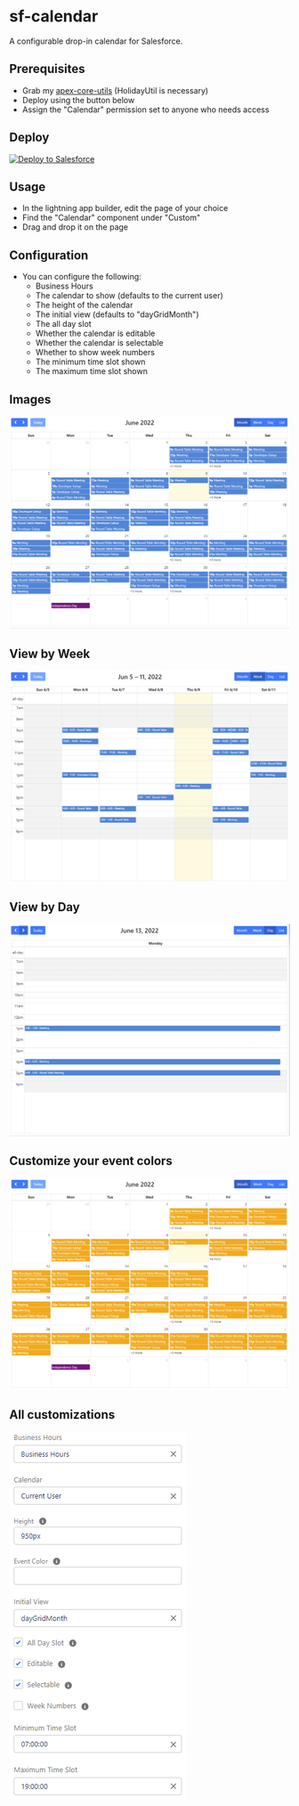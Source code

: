 # sf-calendar

A configurable drop-in calendar for Salesforce.

## Prerequisites

* Grab my [apex-core-utils](https://github.com/MJ12358/apex-core-utils) (HolidayUtil is necessary)
* Deploy using the button below
* Assign the "Calendar" permission set to anyone who needs access

## Deploy

<a href="https://githubsfdeploy.herokuapp.com?owner=MJ12358&repo=sf-calendar&ref=main">
  <img alt="Deploy to Salesforce"
       src="https://raw.githubusercontent.com/afawcett/githubsfdeploy/master/deploy.png">
</a>

## Usage

* In the lightning app builder, edit the page of your choice
* Find the "Calendar" component under "Custom"
* Drag and drop it on the page

## Configuration

* You can configure the following:
  * Business Hours
  * The calendar to show (defaults to the current user)
  * The height of the calendar
  * The initial view (defaults to "dayGridMonth")
  * The all day slot
  * Whether the calendar is editable
  * Whether the calendar is selectable
  * Whether to show week numbers
  * The minimum time slot shown
  * The maximum time slot shown

## Images

![Screenshot](images/Capture.PNG)

## View by Week

![Screenshot_Week_View](images/Capture_Week_View.PNG)

## View by Day

![Screenshot_Day_View](images/Capture_Day_View.PNG)

## Customize your event colors

![Screenshot_Custom_Color](images/Capture_Custom_Color.PNG)

## All customizations

![Screenshot_Customizations](images/Capture_Customizations.PNG)
